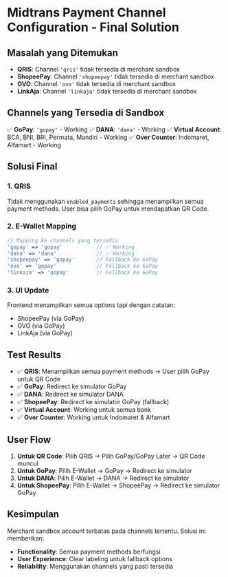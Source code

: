 # Midtrans Payment Channel Configuration - Final Solution

## Masalah yang Ditemukan
- **QRIS**: Channel `'qris'` tidak tersedia di merchant sandbox
- **ShopeePay**: Channel `'shopeepay'` tidak tersedia di merchant sandbox  
- **OVO**: Channel `'ovo'` tidak tersedia di merchant sandbox
- **LinkAja**: Channel `'linkaja'` tidak tersedia di merchant sandbox

## Channels yang Tersedia di Sandbox
✅ **GoPay**: `'gopay'` - Working
✅ **DANA**: `'dana'` - Working
✅ **Virtual Account**: BCA, BNI, BRI, Permata, Mandiri - Working
✅ **Over Counter**: Indomaret, Alfamart - Working

## Solusi Final

### 1. QRIS
Tidak menggunakan `enabled_payments` sehingga menampilkan semua payment methods. User bisa pilih GoPay untuk mendapatkan QR Code.

### 2. E-Wallet Mapping
```php
// Mapping ke channels yang tersedia
'gopay' => 'gopay'           // ✅ Working
'dana' => 'dana'             // ✅ Working  
'shopeepay' => 'gopay'       // Fallback ke GoPay
'ovo' => 'gopay'             // Fallback ke GoPay
'linkaja' => 'gopay'         // Fallback ke GoPay
```

### 3. UI Update
Frontend menampilkan semua options tapi dengan catatan:
- ShopeePay (via GoPay)
- OVO (via GoPay)  
- LinkAja (via GoPay)

## Test Results
- ✅ **QRIS**: Menampilkan semua payment methods → User pilih GoPay untuk QR Code
- ✅ **GoPay**: Redirect ke simulator GoPay
- ✅ **DANA**: Redirect ke simulator DANA
- ✅ **ShopeePay**: Redirect ke simulator GoPay (fallback)
- ✅ **Virtual Account**: Working untuk semua bank
- ✅ **Over Counter**: Working untuk Indomaret & Alfamart

## User Flow
1. **Untuk QR Code**: Pilih QRIS → Pilih GoPay/GoPay Later → QR Code muncul
2. **Untuk GoPay**: Pilih E-Wallet → GoPay → Redirect ke simulator
3. **Untuk DANA**: Pilih E-Wallet → DANA → Redirect ke simulator
4. **Untuk ShopeePay**: Pilih E-Wallet → ShopeePay → Redirect ke simulator GoPay

## Kesimpulan
Merchant sandbox account terbatas pada channels tertentu. Solusi ini memberikan:
- **Functionality**: Semua payment methods berfungsi
- **User Experience**: Clear labeling untuk fallback options
- **Reliability**: Menggunakan channels yang pasti tersedia

